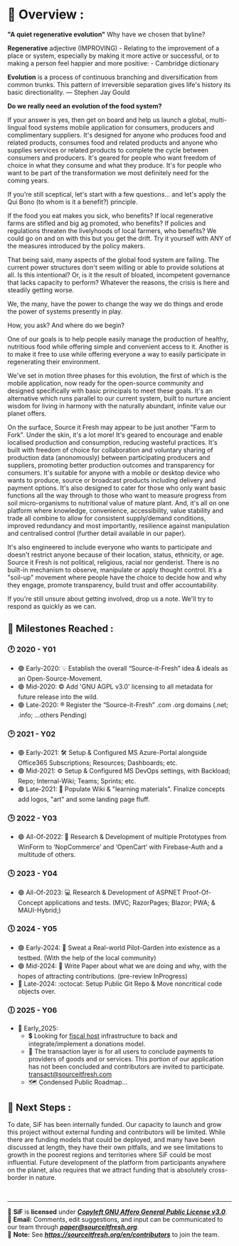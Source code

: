 <!--
**Here are some ideas to get you started:**

🙋‍♀️ A short introduction - what is your organization all about?
🌈 Contribution guidelines - how can the community get involved?
👩‍💻 Useful resources - where can the community find your docs? Is there anything else the community should know?
🍿 Fun facts - what does your team eat for breakfast?
🧙 Remember, you can do mighty things with the power of [Markdown](https://docs.github.com/github/writing-on-github/getting-started-with-writing-and-formatting-on-github/basic-writing-and-formatting-syntax)
-->

# :ledger: Overview : 
**"A quiet regenerative evolution"** Why have we chosen that byline?

**Regenerative** adjective (IMPROVING) - Relating to the improvement of a place or system, especially by making it more active or successful, or to making a person feel happier and more positive: - Cambridge dictionary

**Evolution** is a process of continuous branching and diversification from common trunks. This pattern of irreversible separation gives life's history its basic directionality. — Stephen Jay Gould

**Do we really need an evolution of the food system?**

If your answer is yes, then get on board and help us launch a global, multi-lingual food systems mobile application for consumers, producers and complimentary suppliers. It's designed for anyone who produces food and related products, consumes food and related products and anyone who supplies services or related products to complete the cycle between consumers and producers. It's geared for people who want freedom of choice in what they consume and what they produce. It's for people who want to be part of the transformation we most definitely need for the coming years.

If you're still sceptical, let's start with a few questions... and let's apply the Qui Bono (to whom is it a benefit?) principle.

If the food you eat makes you sick, who benefits? If local regenerative farms are stifled and big ag promoted, who benefits? If policies and regulations threaten the livelyhoods of local farmers, who benefits? We could go on and on with this but you get the drift. Try it yourself with ANY of the measures introduced by the policy makers.

That being said, many aspects of the global food system are failing.  The current power structures don't seem willing or able to provide solutions at all. Is this intentional? Or, is it the result of bloated, incompetent governance that lacks capacity to perform? 
Whatever the reasons, the crisis is here and steadily getting worse. 

We, the many, have the power to change the way we do things and erode the power of systems presently in play.

How, you ask? And where do we begin?

One of our goals is to help people easily manage the production of healthy, nutritious food while offering simple and convenient access to it. 
Another is to make it free to use while offering everyone a way to easily participate in regenerating their environment. 

We've set in motion three phases for this evolution, the first of which is the mobile application, now ready for the open-source community and designed specifically with basic principals to meet these goals. It's an alternative which runs parallel to our current system, built to nurture ancient wisdom for living in harmony with the naturally abundant, infinite value our planet offers. 

On the surface, Source it Fresh may appear to be just another "Farm to Fork". Under the skin, it's a lot more! 
It's geared to encourage and enable localised production and consumption, reducing wasteful practices. It's built with freedom of choice for collaboration and voluntary sharing of production data (anonomously) between participating producers and suppliers, promoting better production outcomes and transparency for consumers. It's suitable for anyone with a mobile or desktop device who wants to produce, source or broadcast products including delivery and payment options. It's also designed to cater for those who only want basic functions all the way through to those who want to measure progress from soil micro-organisms to nutritional value of mature plant. 
And, it's all on one platform where knowledge, convenience, accessibility, value stability and trade all combine to allow for consistent supply/demand conditions, improved redundancy and most importantly, resilience against manipulation and centralised control (further detail available in our paper).

It's also engineered to include everyone who wants to participate and doesn't restrict anyone because of their location, status, ethnicity, or age. Source it Fresh is not political, religious, racial nor genderist. There is no built-in mechanism to observe, manipulate or apply thought control. It’s a "soil-up" movement where people have the choice to decide how and why they engage, promote transparency, build trust and offer accountability.

If you're still unsure about getting involved, drop us a note. We'll try to respond as quickly as we can.

## :triangular_flag_on_post: Milestones Reached : 
### :clock1: 2020 - Y01 
- :green_circle: Early-2020: :bulb: Establish the overall “Source-it-Fresh” idea & ideals as an Open-Source-Movement.
- :green_circle: Mid-2020: :copyright: Add 'GNU AGPL v3.0' licensing to all metadata for future release into the wild.
- :green_circle: Late-2020: :registered: Register the “Source-it-Fresh” .com .org domains (.net; .info; ...others Pending)

### :clock2: 2021 - Y02
- :green_circle: Early-2021: :hammer_and_wrench: Setup & Configured MS Azure-Portal alongside Office365 Subscriptions; Resources; Dashboards; etc.
- :green_circle: Mid-2021: :gear: Setup & Configured MS DevOps settings, with Backload; Repo; Internal-Wiki; Teams; Sprints; etc.
- :green_circle: Late-2021: :art: Populate Wiki & "learning materials". Finalize concepts add logos, "art" and some landing page fluff.

### :clock3: 2022 - Y03
* :green_circle: All-Of-2022: :triangular_ruler: Research & Development of multiple Prototypes from WinForm to ‘NopCommerce’ and ‘OpenCart’ with Firebase-Auth and a multitude of others.

### :clock4: 2023 - Y04
* :green_circle: All-Of-2023: :computer: Research & Development of ASPNET Proof-Of-Concept applications and tests. (MVC; RazorPages; Blazor; PWA; & MAUI-Hybrid;)

### :clock5: 2024 - Y05
- :green_circle: Early-2024: :seedling: Sweat a Real-world Pilot-Garden into existence as a testbed. (With the help of the local community)
- :green_circle: Mid-2024: :newspaper: Write Paper about what we are doing and why, with the hopes of attracting contributions. (pre-review InProgress)
- :large_blue_circle: Late-2024: :octocat: Setup Public Git Repo & Move noncritical code objects over.

### :clock6: 2025 - Y06
* :red_circle: Early_2025:
  - :heavy_dollar_sign: Looking for [fiscal host](https://docs.opencollective.com/help/fiscal-hosts/fiscal-hosts) infrastructure to back and integrate/implement a donations model.
  - :open_book: The transaction layer is for all users to conclude payments to providers of goods and or services. This portion of our application has not been concluded and contributors are invited to participate. transact@sourceitfresh.com
  - :world_map: Condensed Public Roadmap...

## :sunrise: Next Steps : 
To date, SiF has been internally funded. Our capacity to launch and grow this project without external funding and contributors will be limited. While there are funding models that could be deployed, and many have been discussed at length, they have their own pitfalls, and we see limitations to growth in the poorest regions and territories where SiF could be most influential.
Future development of the platform from participants anywhere on the planet, also requires that we attract funding that is absolutely cross-border in nature.

<br>

---

:scroll: **SiF** is **licensed** under [_**Copyleft GNU Affero General Public License v3.0**_](https://www.gnu.org/licenses/agpl-3.0.en.html). <br>
:email: **Email:** Comments, edit suggestions, and input can be communicated to our team through [**_paper@sourceitfresh.org_**](mailto:paper@sourceitfresh.org?subject=SIF%20Paper%20Feedback). <br>
:handshake: **Note:** See _**https://sourceitfresh.org/en/contributors**_ to join the team. <br>
